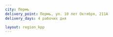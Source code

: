 ```yaml
---
city: Пермь
delivery_point: Пермь, ул. 10 лет Октября, 211А
delivery_days: 4 рабочих дня

layout: region_kpp
---
```

